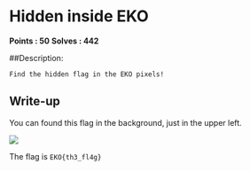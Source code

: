 # Hidden inside EKO

**Points : 50**
**Solves : 442**

##Description:

	Find the hidden flag in the EKO pixels!

## Write-up
You can found this flag in the background, just in the upper left.

![](http://i.imgur.com/5J77ApE.png)

The flag is `EKO{th3_fl4g}`